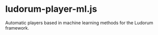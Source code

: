 # ludorum-player-ml.js
Automatic players based in machine learning methods for the Ludorum framework.
